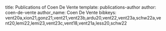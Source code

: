 title: Publications of Coen De Vente
template: publications-author
author: coen-de-vente
author_name: Coen De Vente
bibkeys: vent20a,xion21,gonz21,vent21,vent23b,ardu20,vent22,vent23a,schw22a,vent20,lemi22,lemi23,vent23c,vent18,vent21a,less20,schw22
